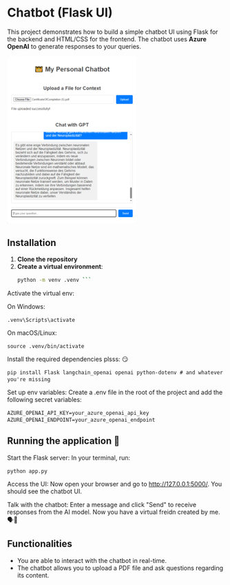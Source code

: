 # Chatbot (Flask UI) 


This project demonstrates how to build a simple chatbot UI using Flask for the backend and HTML/CSS for the frontend. The chatbot uses **Azure OpenAI** to generate responses to your queries.

<img src="image.png" width="300" />


## Installation

1. **Clone the repository** 
2. **Create a virtual environment**:
   ```bash
   python -m venv .venv ```
Activate the virtual env:

On Windows:
```
.venv\Scripts\activate 
```
On macOS/Linux:
```
source .venv/bin/activate
```
Install the required dependencies plsss: 😏

```
pip install Flask langchain_openai openai python-dotenv # and whatever you're missing
```
Set up env variables: Create a .env file in the root of the project and add the following secret variables:

```
AZURE_OPENAI_API_KEY=your_azure_openai_api_key
AZURE_OPENAI_ENDPOINT=your_azure_openai_endpoint
```
    

## Running the application 🚀
Start the Flask server: In your terminal, run:

```
python app.py
```
Access the UI: Now open your browser and go to http://127.0.0.1:5000/. You should see the chatbot UI.

Talk with the chatbot: Enter a message and click "Send" to receive responses from the AI model. Now you have a virtual freidn created by me. 🗣️🤖 


## Functionalities

- You are able to interact with the chatbot in real-time.
- The chatbot allows you to upload a PDF file and ask questions regarding its content.